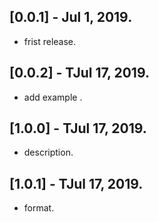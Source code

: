 ## [0.0.1] - Jul 1, 2019.

* frist release.

## [0.0.2] - TJul 17, 2019.

* add example .
  
## [1.0.0] - TJul 17, 2019.

*  description.
  
## [1.0.1] - TJul 17, 2019.

*  format.
